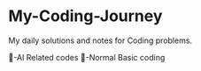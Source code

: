 # My-Coding-Journey
My daily solutions and notes for Coding problems.

🤖-AI Related codes
👾-Normal Basic coding
